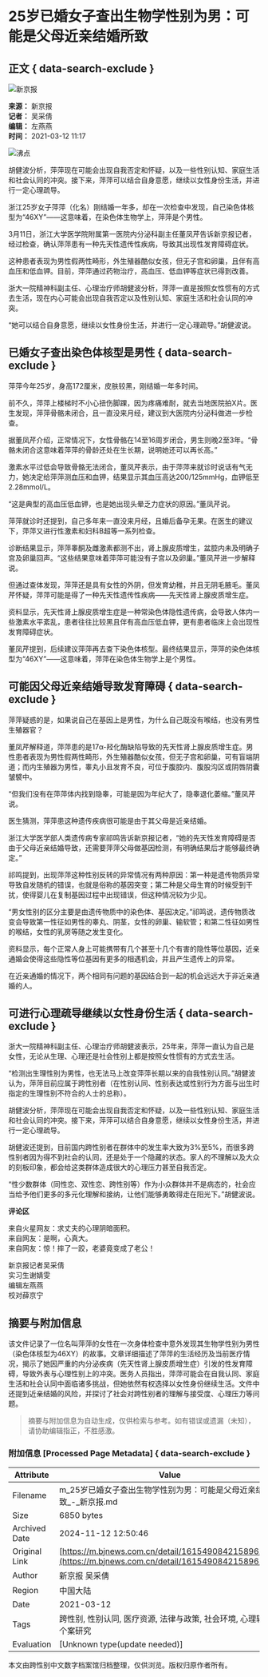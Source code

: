 # 25岁已婚女子查出生物学性别为男：可能是父母近亲结婚所致

## 正文 { data-search-exclude }


![新京报](https://static.bjnews.com.cn/wap/img/top-logo.png)

**来源：** 新京报  
**记者：** 吴采倩  
**编辑：** 左燕燕  
**时间：** 2021-03-12 11:17

![沸点](https://media.bjnews.com.cn/column/2023/09/07/5363876190018940135.jpg)

胡健波分析，萍萍现在可能会出现自我否定和怀疑，以及一些性别认知、家庭生活和社会认同的冲突。接下来，萍萍可以结合自身意愿，继续以女性身份生活，并进行一定心理疏导。

浙江25岁女子萍萍（化名）刚结婚一年多，却在一次检查中发现，自己染色体核型为“46XY”——这意味着，在染色体生物学上，萍萍是个男性。

3月11日，浙江大学医学院附属第一医院内分泌科副主任董凤芹告诉新京报记者，经过检查，确认萍萍患有一种先天性遗传性疾病，导致其出现性发育障碍症状。

这种患者表现为男性假两性畸形，外生殖器酷似女孩，但无子宫和卵巢，且伴有高血压和低血钾。目前，萍萍通过药物治疗，高血压、低血钾等症状已得到改善。

浙大一院精神科副主任、心理治疗师胡健波分析，萍萍一直是按照女性惯有的方式去生活，现在内心可能会出现自我否定以及性别认知、家庭生活和社会认同的冲突。

“她可以结合自身意愿，继续以女性身份生活，并进行一定心理疏导。”胡健波说。

## 已婚女子查出染色体核型是男性 { data-search-exclude }

萍萍今年25岁，身高172厘米，皮肤较黑，刚结婚一年多时间。

前不久，萍萍上楼梯时不小心扭伤脚踝，因为疼痛难耐，就去当地医院拍X片。医生发现，萍萍骨骼未闭合，且一直没来月经，建议到大医院内分泌科做进一步检查。

据董凤芹介绍，正常情况下，女性骨骼在14至16周岁闭合，男生则晚2至3年。“骨骼未闭合这意味着萍萍的骨龄还处在生长期，说明她还可以再长高。”

激素水平过低会导致骨骼无法闭合，董凤芹表示，由于萍萍来就诊时说话有气无力，她决定给萍萍测血压和血钾，结果显示其血压高达200/125mmHg，血钾低至2.28mmol/L。

“这是典型的高血压低血钾，也是她出现头晕乏力症状的原因。”董凤芹说。

萍萍就诊时还提到，自己多年来一直没来月经，且婚后备孕无果。在医生的建议下，萍萍又进行性激素和妇科B超等一系列检查。

诊断结果显示，萍萍睾酮及雌激素都测不出，肾上腺皮质增生，盆腔内未及明确子宫及卵巢回声。“这些结果意味着萍萍可能没有子宫以及卵巢。”董凤芹进一步解释说。

但通过查体发现，萍萍还是具有女性的外阴，但发育幼稚，并且无阴毛腋毛。董凤芹怀疑，萍萍可能是得了一种先天性遗传性疾病——先天性肾上腺皮质增生症。

资料显示，先天性肾上腺皮质增生症是一种常染色体隐性遗传病，会导致人体内一些激素水平紊乱，患者往往比较黑且伴有高血压低血钾，更有患者临床上会出现性发育障碍症状。

董凤芹提到，后续建议萍萍再去查下染色体核型。最终结果显示，萍萍的染色体核型为“46XY”——这意味着，萍萍在染色体生物学上是个男性。

## 可能因父母近亲结婚导致发育障碍 { data-search-exclude }

萍萍疑惑的是，如果说自己在基因上是男性，为什么自己既没有喉结，也没有男性生殖器官？

董凤芹解释道，萍萍患的是17α-羟化酶缺陷导致的先天性肾上腺皮质增生症。男性患者表现为男性假两性畸形，外生殖器酷似女孩，但无子宫和卵巢，可有盲端阴道；而内生殖器为男性，睾丸小且发育不良，可位于腹腔内、腹股沟区或阴唇阴囊皱襞中。

“但我们没有在萍萍体内找到隐睾，可能是因为年纪大了，隐睾退化萎缩。”董凤芹说。

医生猜测，萍萍患这种遗传疾病很可能是由于其父母是近亲结婚。

浙江大学医学部人类遗传病专家祁鸣告诉新京报记者，“她的先天性发育障碍是否由于父母近亲结婚导致，还需要萍萍父母做基因检测，有明确结果后才能够最终确定。”

祁鸣提到，出现萍萍这种性别反转的异常情况有两种原因：第一种是遗传物质异常导致自发随机的错误，也就是俗称的基因突变；第二种是父母生育的时候受到干扰，使得婴儿在复制基因过程中出现错误，但这种情况较为少见。

“男女性别的区分主要是由遗传物质中的染色体、基因决定。”祁鸣说，遗传物质改变会导致第一性征如男性的睾丸、阴茎，女性的卵巢、输软管；和第二性征如男性的喉结，女性的乳房等随之发生变化。

资料显示，每个正常人身上可能携带有几个甚至十几个有害的隐性等位基因，近亲通婚会使得这些隐性等位基因有更多的相遇机会，并且产生遗传上的异常。

在近亲通婚的情况下，两个相同有问题的基因结合到一起的机会远远大于非近亲通婚的人。

## 可进行心理疏导继续以女性身份生活 { data-search-exclude }

浙大一院精神科副主任、心理治疗师胡健波表示，25年来，萍萍一直认为自己是女性，无论从生理、心理还是社会性别上都是按照女性惯有的方式去生活。

“检测出生理性别为男性，也无法马上改变萍萍长期以来的自我性别认同。”胡健波认为，萍萍目前应属于跨性别者（在性别认同、性别表达或性别行为方面与出生时指定的生理性别不符合的人士的总称）。

胡健波分析，萍萍现在可能会出现自我否定和怀疑，以及一些性别认知、家庭生活和社会认同的冲突。接下来，萍萍可以结合自身意愿，继续以女性身份生活，并进行一定心理疏导。

胡健波还提到，目前国内跨性别者在群体中的发生率大致为3%至5%，而很多跨性别者因为得不到社会的认同，还是处于一个隐藏的状态。家人的不理解以及大众的刻板印象，都会给这类群体造成很大的心理压力甚至自我否定。

“性少数群体（同性恋、双性恋、跨性别等）作为小众群体并不是病态的，社会应当给予他们更多的多元化理解和接纳，让他们能够勇敢得走在阳光下。”胡健波说。

**评论区**

来自火星网友：求丈夫的心理阴暗面积。  
来自网友：是啊，心真大。  
来自网友：惊！摔了一跤，老婆竟变成了老公！  

新京报记者吴采倩  
实习生谢婧雯  
编辑左燕燕  
校对薛京宁
<!-- tcd_original_link https://m.bjnews.com.cn/detail/161549084215896.html -->
## 摘要与附加信息

<!-- tcd_abstract -->
该文件记录了一位名叫萍萍的女性在一次身体检查中意外发现其生物学性别为男性（染色体核型为46XY）的故事。文章详细描述了萍萍的生活经历及当前医疗情况，揭示了她因严重的内分泌疾病（先天性肾上腺皮质增生症）引发的性发育障碍，导致外表与心理性别上的冲突。医务人员指出，萍萍可能会在自我认同、家庭生活和社会认同中面临诸多挑战，但她依然有权选择以女性身份继续生活。文件中还提到近亲结婚的风险，并探讨了社会对跨性别者的理解与接受度、心理压力等问题。
<!-- tcd_abstract_end -->

> 摘要与附加信息为自动生成，仅供检索与参考。如有错误或遗漏（未知），请协助编辑指正，不胜感激。

### 附加信息 [Processed Page Metadata] { data-search-exclude }

| Attribute       | Value                                  |
|-----------------|----------------------------------------|
| Filename        | m_25岁已婚女子查出生物学性别为男：可能是父母近亲结婚所致_-_新京报.md                             |
| Size            | 6850 bytes                           |
| Archived Date   | 2024-11-12 12:50:46                             |
| Original Link   | [https://m.bjnews.com.cn/detail/161549084215896.html](https://m.bjnews.com.cn/detail/161549084215896.html)                       |
| Author          | 新京报 吴采倩                               |
| Region          | 中国大陆                               |
| Date            | 2021-03-12                                 |
| Tags            | 跨性别, 性别认同, 医疗资源, 法律与政策, 社会环境, 心理辅导, 个案研究                                 |
| Evaluation            | [Unknown type(update needed)]                                 |
<!-- tcd_table_end -->

本文由跨性别中文数字档案馆归档整理，仅供浏览。版权归原作者所有。
